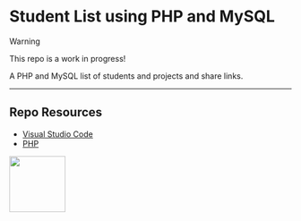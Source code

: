 # Student List using PHP and MySQL

> [!Warning]   
> This repo is a work in progress!

A PHP and MySQL list of students and projects and share links.

***

## Repo Resources

* [Visual Studio Code](https://code.visualstudio.com/)
* [PHP](https://www.php.net/)

<a href="https://codeadam.ca">
<img src="https://codeadam.ca/images/code-block.png" width="100">
</a>
